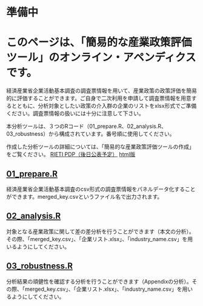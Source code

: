 # 準備中

# このページは、「簡易的な産業政策評価ツール」のオンライン・アペンディクスです。

経済産業省企業活動基本調査の調査票情報を用いて、産業政策の政策評価を簡易的に評価することができます。ご自身で二次利用を申請して調査票情報を用意するとともに、分析対象としたい政策の介入群の企業のリストをxlsx形式でご準備ください。調査票情報の扱いには十分に注意して下さい。

本分析ツールは、３つのRコード（01_prepare.R、02_analysis.R、03_robustness）から構成されています。番号順に使用してください。

作成した分析ツールの詳細については、「簡易的な産業政策評価ツールの作成」をご覧ください。
[RIETI PDP（後日公表予定）]()
[html版](https://yutaaa0811.github.io/Industrial-Policy-Analysis-Tool-test/)

## [01_prepare.R](https://github.com/yutaaa0811/Industrial-Policy-Analysis-Tool-test/blob/main/01_prepare.R)

経済産業省企業活動基本調査のcsv形式の調査票情報をパネルデータ化することができます。merged_key.csvというファイル名で出力されます。

## [02_analysis.R](https://github.com/yutaaa0811/Industrial-Policy-Analysis-Tool-test/blob/main/02_analysis.R)

対象となる産業政策に関して差の差分析を行うことができます（本文の分析）。その際、「merged_key.csv」、「企業リスト.xlsx」、「industry_name.csv」を用いるようにしてください。

## [03_robustness.R](https://github.com/yutaaa0811/Industrial-Policy-Analysis-Tool-test/blob/main/03_robustness.R)

分析結果の頑健性を確認する分析を行うことができます（Appendixの分析）。その際、「merged_key.csv」、「企業リスト.xlsx」、「industry_name.csv」を用いるようにしてください。

